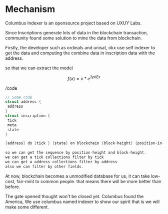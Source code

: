 # Mechanism

Columbus Indexer is an opensource project based on UXUY Labs.

Since Inscriptions generate lots of data in the blockchain transaction, community found some solution to mine the data from blockchain.&#x20;

Firstly, the developer such as ordinals and unisat, okx use self indexer to get the data and computing the combine data in inscription data with the address.

so that we can extract the model&#x20;

$$f(x) = x * e^{2 pi i \xi x}$$

&#x20;/code

```go
// Some code
struct address {
 address 
}
struct inscription {
 tick
 meta
 state
}

{address} do {tick } {state} on blockchain {block-height} {position-in-height}
 
so we can get the sequence by position-height and block-height.
we can get a tick collections filter by tick 
we can get a address collections filter by address
also we can filter by other fields.

```

At now, blockchain becomes a unmodified database for us, it can take low-cost, fair-mint to common people. that means there will be more better than before.



The gate opened thought won't be closed yet.  Columbus found the America, We use columbus named indexer to show our spirit that is we will make some different.



